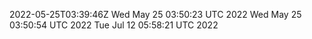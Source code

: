 2022-05-25T03:39:46Z
Wed May 25 03:50:23 UTC 2022
Wed May 25 03:50:54 UTC 2022
Tue Jul 12 05:58:21 UTC 2022
